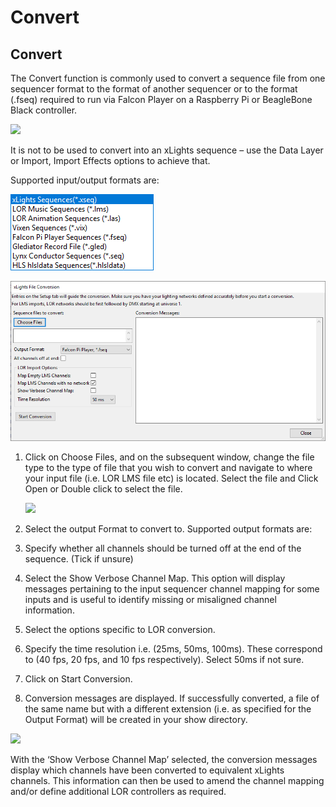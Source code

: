 # Convert

## Convert

The Convert function is commonly used to convert a sequence file from one sequencer format to the format of another sequencer or to the format (.fseq) required to run via Falcon Player on a Raspberry Pi or BeagleBone Black controller.

![](../../../.gitbook/assets/base642a07cd1a187865a2.png)

It is not to be used to convert into an xLights sequence – use the Data Layer or Import, Import Effects options to achieve that.

Supported input/output formats are:

![](<../../../.gitbook/assets/image (198).png>)

![Convert Dialog](<../../../.gitbook/assets/image (717).png>)

1.  Click on Choose Files, and on the subsequent window, change the file type to the type of file that you wish to convert and navigate to where your input file (i.e. LOR LMS file etc) is located. Select the file and Click Open or Double click to select the file.

    ![](../../../.gitbook/assets/2\_G2fSfoEfwgPorrRahpk-KcHZmXuFWCEcGzIaAtaryhTHRoG8Iwa3AfIUGH35dwl1B2n1YHQHld8nDYKw6duPSdaNVrBXVLN7d2Mi7DjqDQcaoA-UGlQZZlHg0rqogLqfKkvA\_m.png)
2. Select the output Format to convert to. Supported output formats are:
3. Specify whether all channels should be turned off at the end of the sequence. (Tick if unsure)
4. Select the Show Verbose Channel Map.  This option will display messages pertaining to the input sequencer channel mapping  for some inputs and is useful to identify missing or misaligned channel information.
5. Select the options specific to LOR conversion.
6. Specify the time resolution i.e. (25ms, 50ms, 100ms). These correspond to (40 fps, 20 fps, and 10 fps respectively).  Select 50ms if not sure.
7. Click on Start Conversion.
8. Conversion messages are displayed. If successfully converted, a file of the same name but with a different extension (i.e. as specified for the Output Format) will be created in your show directory.

![](../../../.gitbook/assets/kG\_DhNcmcdNgJSRfrfpvGOJye5EDwS5HPHNI\_l6VC8SynbvOruNXh3jfrhZwejOFLYOjwMvViyovAskHJkq12Rhso1\_Ktiyx42Ur2GukGXF-fhGEtZJaekmAT9NsJiku45pZ6cyX.png)

With the ‘Show Verbose Channel Map’ selected, the conversion messages display which channels have been converted to equivalent xLights channels. This information can then be used to amend the channel mapping and/or define additional LOR controllers as required.
